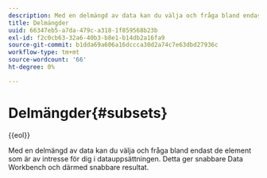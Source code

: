 ```yaml
---
description: Med en delmängd av data kan du välja och fråga bland endast de element som är av intresse för dig i datauppsättningen. Detta ger snabbare Data Workbench och därmed snabbare resultat.
title: Delmängder
uuid: 66347eb5-a7da-479c-a318-1f859568b23b
exl-id: f2c0cb63-32a6-40b3-b8e1-b14db2a16fa9
source-git-commit: b1dda69a606a16dccca30d2a74c7e63dbd27936c
workflow-type: tm+mt
source-wordcount: '66'
ht-degree: 0%

---
```


# Delmängder{#subsets}

{{eol}}

Med en delmängd av data kan du välja och fråga bland endast de element som är av intresse för dig i datauppsättningen. Detta ger snabbare Data Workbench och därmed snabbare resultat.
